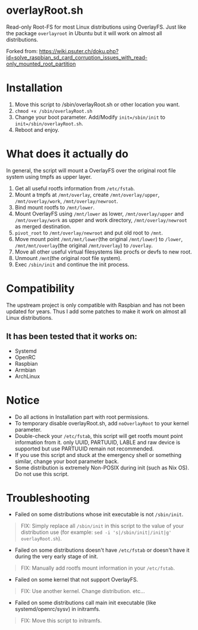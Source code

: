 # overlayRoot.sh
Read-only Root-FS for most Linux distributions using OverlayFS. Just like the package `overlayroot` in Ubuntu but it will work on almost all distributions.

Forked from: https://wiki.psuter.ch/doku.php?id=solve_raspbian_sd_card_corruption_issues_with_read-only_mounted_root_partition

# Installation
1. Move this script to /sbin/overlayRoot.sh or other location you want.
2. `chmod +x /sbin/overlayRoot.sh`
3. Change your boot parameter. Add/Modify `init=/sbin/init` to `init=/sbin/overlayRoot.sh`.
4. Reboot and enjoy.

# What does it actually do
In general, the script will mount a OverlayFS over the original root file system using tmpfs as upper layer.
1. Get all useful rootfs information from `/etc/fstab`.
2. Mount a tmpfs at `/mnt/overlay`, create `/mnt/overlay/upper`, `/mnt/overlay/work`, `/mnt/overlay/newroot`.
3. Bind mount rootfs to `/mnt/lower`.
4. Mount OverlayFS using `/mnt/lower` as lower, `/mnt/overlay/upper` and `/mnt/overlay/work` as upper and work directory, `/mnt/overlay/newroot` as merged destination.
5. `pivot_root` to `/mnt/overlay/newroot` and put old root to `/mnt`.
6. Move mount point `/mnt/mnt/lower`(the original `/mnt/lower`) to `/lower`, `/mnt/mnt/overlay`(the original `/mnt/overlay`) to `/overlay`.
7. Move all other useful virtual filesystems like procfs or devfs to new root.
8. Unmount `/mnt`(the original root file system).
9. Exec `/sbin/init` and continue the init process.

# Compatibility
The upstream project is only compatible with Raspbian and has not been updated for years. Thus I add some patches to make it work on almost all Linux distributions.
## It has been tested that it works on:
- Systemd
- OpenRC
- Raspbian
- Armbian
- ArchLinux
# Notice
- Do all actions in Installation part with root permissions.
- To temporary disable overlayRoot.sh, add `noOverlayRoot` to your kernel parameter.
- Double-check your `/etc/fstab`, this script will get rootfs mount point information from it. only UUID, PARTUUID, LABLE and raw device is supported but use PARTUUID remain not recommended.
- If you use this script and stuck at the emergency shell or something similar, change your boot parameter back.
- Some distribution is extremely Non-POSIX during init (such as Nix OS). Do not use this script.
# Troubleshooting
- Failed on some distributions whose init executable is not `/sbin/init`.
> FIX: Simply replace all `/sbin/init` in this script to the value of your distribution use (for example: `sed -i 's|/sbin/init|/init|g' overlayRoot.sh`).
- Failed on some distributions doesn't have `/etc/fstab` or doesn't have it during the very early stage of init.
> FIX: Manually add rootfs mount information in your `/etc/fstab`.
- Failed on some kernel that not support OverlayFS.
> FIX: Use another kernel. Change distribution. etc...
- Failed on some distributions call main init executable (like systemd/openrc/sysv) in initramfs.
> FIX: Move this script to initramfs.
